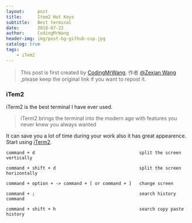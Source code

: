 ```yaml
---
layout:     post
title:      Item2 Hot Keys
subtitle:   Best terminal
date:       2018-07-22
author:     CodingMrWang
header-img: img/post-bg-github-cup.jpg
catalog: true
tags:
    - iTem2
---
```



> This post is first created by [CodingMrWang](http://codingmrwang.github.io), 作者 [@Zexian Wang](http://github.com/codingmrwang) ,please keep the original link if you want to repost it.

### iTem2
iTerm2 is the best terminal I have ever used.
>iTerm2 brings the terminal into the modern age with features you never knew you always wanted

It can save you a lot of time during your work also it has great appearence. Start using [iTerm2](https://www.iterm2.com/). 


```
command + d                                        split the screen vertically

command + shift + d                                split the screen horizontally

command + option + -> command + [ or command + ]   change screen

command + ;                                        search history command

command + shift + h                                search copy paste history
```

